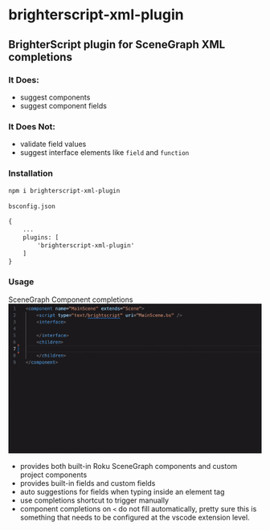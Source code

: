 # brighterscript-xml-plugin
## BrighterScript plugin for SceneGraph XML completions

### It Does:
- suggest components
- suggest component fields

### It Does Not:
- validate field values
- suggest interface elements like `field` and `function`

### Installation
```
npm i brighterscript-xml-plugin
```
`bsconfig.json`
```
{
    ...
    plugins: [
        'brighterscript-xml-plugin'
    ]
}
```

### Usage
SceneGraph Component completions
![usage gif](./bsc-xml.gif)


- provides both built-in Roku SceneGraph components and custom project components
- provides built-in fields and custom fields
- auto suggestions for fields when typing inside an element tag
- use completions shortcut to trigger manually
- component completions on `<` do not fill automatically, pretty sure this is something that needs to be configured at the vscode extension level.